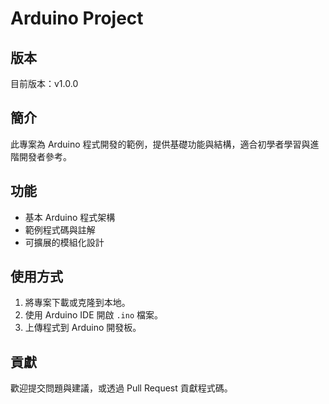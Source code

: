 # Arduino Project

## 版本
目前版本：v1.0.0

## 簡介
此專案為 Arduino 程式開發的範例，提供基礎功能與結構，適合初學者學習與進階開發者參考。

## 功能
- 基本 Arduino 程式架構
- 範例程式碼與註解
- 可擴展的模組化設計

## 使用方式
1. 將專案下載或克隆到本地。
2. 使用 Arduino IDE 開啟 `.ino` 檔案。
3. 上傳程式到 Arduino 開發板。

## 貢獻
歡迎提交問題與建議，或透過 Pull Request 貢獻程式碼。